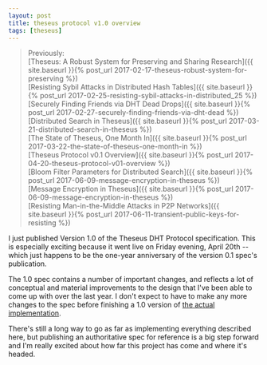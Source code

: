 ```yaml
---
layout: post
title: theseus protocol v1.0 overview
tags: [theseus]
---
```


> Previously:<br/>
> [Theseus: A Robust System for Preserving and Sharing Research]({{ site.baseurl }}{% post_url 2017-02-17-theseus-robust-system-for-preserving %})<br/>
> [Resisting Sybil Attacks in Distributed Hash Tables]({{ site.baseurl }}{% post_url 2017-02-25-resisting-sybil-attacks-in-distributed_25 %})<br/>
> [Securely Finding Friends via DHT Dead Drops]({{ site.baseurl }}{% post_url 2017-02-27-securely-finding-friends-via-dht-dead %})<br/>
> [Distributed Search in Theseus]({{ site.baseurl }}{% post_url 2017-03-21-distributed-search-in-theseus %})<br/>
> [The State of Theseus, One Month In]({{ site.baseurl }}{% post_url 2017-03-22-the-state-of-theseus-one-month-in %})<br/>
> [Theseus Protocol v0.1 Overview]({{ site.baseurl }}{% post_url 2017-04-20-theseus-protocol-v01-overview %})<br/>
> [Bloom Filter Parameters for Distributed Search]({{ site.baseurl }}{% post_url 2017-06-09-message-encryption-in-theseus %})<br/>
> [Message Encryption in Theseus]({{ site.baseurl }}{% post_url 2017-06-09-message-encryption-in-theseus %})<br/>
> [Resisting Man-in-the-Middle Attacks in P2P Networks]({{ site.baseurl }}{% post_url 2017-06-11-transient-public-keys-for-resisting %})<br/>


I just published Version 1.0 of the Theseus DHT Protocol specification. This is especially exciting because it went live on Friday evening, April 20th -- which just happens to be the one-year anniversary of the version 0.1 spec's publication.

The 1.0 spec contains a number of important changes, and reflects a lot of conceptual and material improvements to the design that I've been able to come up with over the last year. I don't expect to have to make any more changes to the spec before finishing a 1.0 version of [the actual implementation](https://github.com/wootfish/theseus.dht).

There's still a long way to go as far as implementing everything described here, but publishing an authoritative spec for reference is a big step forward and I'm really excited about how far this project has come and where it's headed.
